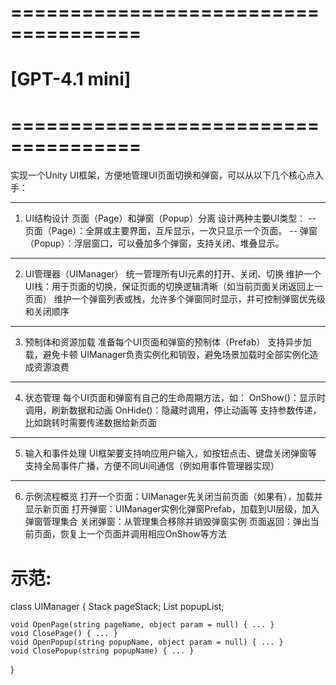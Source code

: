 
# ===================================== #
#  [GPT-4.1 mini]   
# ===================================== #

实现一个Unity UI框架，方便地管理UI页面切换和弹窗，可以从以下几个核心点入手：

-----------
1. UI结构设计
页面（Page）和弹窗（Popup）分离
设计两种主要UI类型：
    -- 页面（Page）：全屏或主要界面，互斥显示，一次只显示一个页面。
    -- 弹窗（Popup）：浮层窗口，可以叠加多个弹窗，支持关闭、堆叠显示。

-----------
2. UI管理器（UIManager）
    统一管理所有UI元素的打开、关闭、切换
    维护一个UI栈：用于页面的切换，保证页面的切换逻辑清晰（如当前页面关闭返回上一页面）
    维护一个弹窗列表或栈，允许多个弹窗同时显示，并可控制弹窗优先级和关闭顺序

-----------
3. 预制体和资源加载
    准备每个UI页面和弹窗的预制体（Prefab）
    支持异步加载，避免卡顿
    UIManager负责实例化和销毁，避免场景加载时全部实例化造成资源浪费

-----------
4. 状态管理
    每个UI页面和弹窗有自己的生命周期方法，如：
        OnShow()：显示时调用，刷新数据和动画
        OnHide()：隐藏时调用，停止动画等
    支持参数传递，比如跳转时需要传递数据给新页面

-----------
5. 输入和事件处理
    UI框架要支持响应用户输入，如按钮点击、键盘关闭弹窗等
    支持全局事件广播，方便不同UI间通信（例如用事件管理器实现）

-----------
6. 示例流程概览
    打开一个页面：UIManager先关闭当前页面（如果有），加载并显示新页面
    打开弹窗：UIManager实例化弹窗Prefab，加载到UI层级，加入弹窗管理集合
    关闭弹窗：从管理集合移除并销毁弹窗实例
    页面返回：弹出当前页面，恢复上一个页面并调用相应OnShow等方法


# 示范:
class UIManager {
    Stack<UIPage> pageStack;
    List<UIPopup> popupList;

    void OpenPage(string pageName, object param = null) { ... }
    void ClosePage() { ... }
    void OpenPopup(string popupName, object param = null) { ... }
    void ClosePopup(string popupName) { ... }
}
































